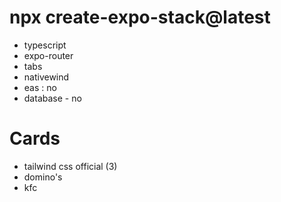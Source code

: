 # npx create-expo-stack@latest
- typescript
- expo-router
- tabs
- nativewind
- eas : no
- database - no

# Cards
- tailwind css official (3)
- domino's
- kfc

